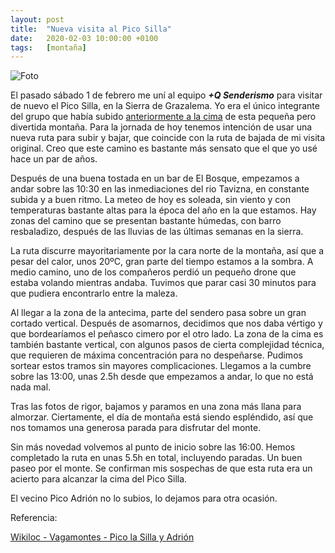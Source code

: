 ```yaml
---
layout: post
title:  "Nueva visita al Pico Silla"
date:   2020-02-03 10:00:00 +0100
tags:	[montaña]
---
```


![Foto][foto]

El pasado sábado 1 de febrero me uní al equipo ***+Q Senderismo*** para visitar
de nuevo el Pico Silla, en la Sierra de Grazalema. Yo era el único integrante
del grupo que había subido [anteriormente a la cima][prev] de esta pequeña pero
divertida montaña.
Para la jornada de hoy tenemos intención de usar una nueva ruta para subir y
bajar, que coincide con la ruta de bajada de mi visita original. Creo que este
camino es bastante más sensato que el que yo usé hace un par de años.

<!--more-->

Después de una buena tostada en un bar de El Bosque, empezamos a andar sobre
las 10:30 en las inmediaciones del rio Tavizna, en constante subida y a buen
ritmo. La meteo de hoy es soleada, sin viento y con temperaturas bastante altas
para la época del año en la que estamos. Hay zonas del camino que se presentan
bastante húmedas, con barro resbaladizo, después de las lluvias de las últimas
semanas en la sierra.

La ruta discurre mayoritariamente por la cara norte de la montaña, así que a
pesar del calor, unos 20ºC, gran parte del tiempo estamos a la sombra.
A medio camino, uno de los compañeros perdió un pequeño drone que estaba
volando mientras andaba. Tuvimos que parar casi 30 minutos para que pudiera
encontrarlo entre la maleza.

Al llegar a la zona de la antecima, parte del sendero pasa sobre un gran
cortado vertical. Después de asomarnos, decidimos que nos daba vértigo y que
bordearíamos el peñasco cimero por el otro lado. La zona de la cima es también
bastante vertical, con algunos pasos de cierta complejidad técnica, que
requieren de máxima concentración para no despeñarse. Pudimos sortear estos
tramos sin mayores complicaciones.
Llegamos a la cumbre sobre las 13:00, unas 2.5h desde que empezamos a andar, lo
que no está nada mal.

Tras las fotos de rigor, bajamos y paramos en una zona más llana para almorzar.
Ciertamente, el día de montaña está siendo espléndido, así que nos tomamos una
generosa parada para disfrutar del monte.

Sin más novedad volvemos al punto de inicio sobre las 16:00. Hemos completado
la ruta en unas 5.5h en total, incluyendo paradas. Un buen paseo por el monte.
Se confirman mis sospechas de que esta ruta era un acierto para alcanzar la
cima del Pico Silla.

El vecino Pico Adrión no lo subios, lo dejamos para otra ocasión.

Referencia:

[Wikiloc - Vagamontes -   Pico la Silla y Adrión][ref]

[prev]:		{{site.url}}/2018/11/25/pico-silla.html
[ref]:		https://es.wikiloc.com/rutas-senderismo/pico-la-silla-y-adrion-21844638
[foto]:		{{site.url}}/assets/20200203-ruta-pico-silla.png
